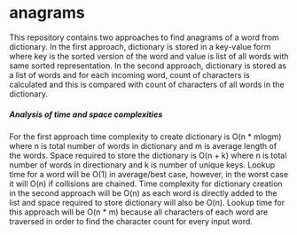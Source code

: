 # anagrams </br>

This repository contains two approaches to find anagrams of a word from dictionary. In the first approach, dictionary is stored in a key-value form where key is the sorted version of the word and value is list of all words with same sorted representation. In the second approach, dictionary is stored as a list of words and for each incoming word, count of characters is calculated and this is compared with count of characters of all words in the dictionary.</br>



##### Analysis of time and space complexities</br>
For the first approach time complexity to create dictionary is O(n * mlogm) where n is total number of words in dictionary and m is average length of the words. Space required to store the dictionary is O(n + k) where n is total number of words in directionary and k is number of unique keys. Lookup time for a word will be O(1) in average/best case, however, in the worst case it will O(n) if collisions are chained. Time complexity for dictionary creation in the second approach will be O(n) as each word is directly added to the list and space required to store dictionary will also be O(n). Lookup time for this approach will be O(n * m) because all characters of each word are traversed in order to find the character count for every input word.
